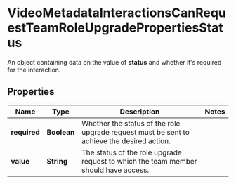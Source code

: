 

# VideoMetadataInteractionsCanRequestTeamRoleUpgradePropertiesStatus

An object containing data on the value of **status** and whether it's required for the interaction.

## Properties

| Name | Type | Description | Notes |
|------------ | ------------- | ------------- | -------------|
|**required** | **Boolean** | Whether the status of the role upgrade request must be sent to achieve the desired action. |  |
|**value** | **String** | The status of the role upgrade request to which the team member should have access. |  |



